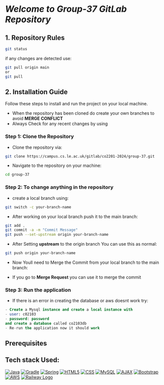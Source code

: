 # *Welcome to Group-37 GitLab Repository*

## 1. Repository Rules
```bash
git status
```
if any changes are detected use:
```bash
git pull origin main
or 
git pull
```
## 2. Installation Guide
Follow these steps to install and run the project on your local machine.
* When the repository has been cloned do create your own branches to avoid **MERGE CONFLICT**
* Always Check for any recent changes by using

### Step 1: Clone the Repository
* Clone the repository via: 
```bash
git clone https://campus.cs.le.ac.uk/gitlab/co2201-2024/group-37.git
``````
* Navigate to the repository on your machine:
```bash
cd group-37
```
### Step 2: To change anything in the repository
* create a local branch using:
```bash
git switch -c your-branch-name
```
* After working on your local branch push it to the main branch:
```bash
git add .
git commit -a -m "Commit Message"
git push --set-upstream origin your-branch-name
```

* After Setting **upstream** to the origin branch You can use this as normal:
```bash
git push origin your-branch-name
```

* Now Youll need to Merge the Commit from your local branch to the main branch:

* If you go to **Merge Request** you can use it to merge the commit

### Step 3: Run the application

* If there is an error in creating the database or aws doesnt work try:
```sql
- Create a Mysql instance and create a local instance with
- user: c02103
- password: password
and create a database called co2103db
- Re-run the application now it should work
```

## Prerequisites
## **Tech stack Used:**
 [![Java](https://img.shields.io/badge/java-%23ED8B00.svg?style=for-the-badge&logo=openjdk&logoColor=white)](https://www.java.com/) [![Gradle](https://img.shields.io/badge/Gradle-%2302303A.svg?style=for-the-badge&logo=gradle&logoColor=white)](https://gradle.org/) [![Spring](https://img.shields.io/badge/Spring-%236DB33F.svg?style=for-the-badge&logo=spring&logoColor=white)](https://spring.io/)
 [![HTML5](https://img.shields.io/badge/html5-%23E34F26.svg?style=for-the-badge&logo=html5&logoColor=white)](https://developer.mozilla.org/en-US/docs/Web/HTML) [![CSS](https://img.shields.io/badge/CSS-%231572B6.svg?style=for-the-badge&logo=css3&logoColor=white)](https://developer.mozilla.org/en-US/docs/Web/CSS) 
 [![MySQL](https://img.shields.io/badge/MySQL-%2300f.svg?style=for-the-badge&logo=mysql&logoColor=white)](https://www.mysql.com/)
 [![AJAX](https://img.shields.io/badge/AJAX-%23F7DF1E.svg?style=for-the-badge&logo=ajax&logoColor=black)](https://developer.mozilla.org/en-US/docs/Web/Guide/AJAX)
 [![Bootstrap](https://img.shields.io/badge/bootstrap-%23563D7C.svg?style=for-the-badge&logo=bootstrap&logoColor=white)](https://getbootstrap.com/)
 [![AWS](https://img.shields.io/badge/AWS-%23FF9900.svg?style=for-the-badge&logo=amazon-aws&logoColor=white)](https://aws.amazon.com/) 
 [![Railway Logo](https://img.shields.io/badge/Railway-%23669966.svg?style=for-the-badge&logo=railway&logoColor=white)](https://railway.app/)


